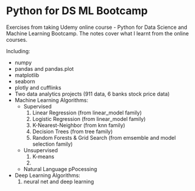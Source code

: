 # Python for DS ML Bootcamp
Exercises from taking Udemy online course - Python for Data Science and Machine Learning Bootcamp. The notes cover what I learnt from the online courses.

Including:
- numpy 
- pandas and pandas.plot
- matplotlib
- seaborn
- plotly and cufflinks
- Two data analytics projects (911 data, 6 banks stock price data)
- Machine Learning Algorithms:
  * Supervised
    1. Linear Regression (from linear_model family)
    2. Logistic Regression (from linear_model family)
    3. K-Nearest-Neighbor (from knn family)
    4. Decision Trees (from tree family)
    5. Random Forests & Grid Search (from emsemble and model selection family)
  * Unsupervised
    1. K-means
    2.
  * Natural Language pPocessing
- Deep Learning Algorithms:
  1. neural net and deep learning

